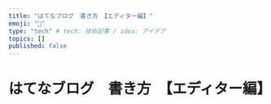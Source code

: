 ```yaml
---
title: "はてなブログ　書き方　【エディター編】"
emoji: "📑"
type: "tech" # tech: 技術記事 / idea: アイデア
topics: []
published: false
---
```


# はてなブログ　書き方　【エディター編】